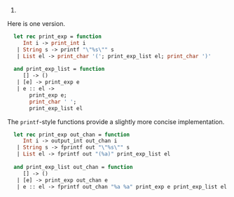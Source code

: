 1.
  Here is one version.
```ocaml
  let rec print_exp = function
     Int i -> print_int i
   | String s -> printf "\"%s\"" s
   | List el -> print_char '('; print_exp_list el; print_char ')'
  
  and print_exp_list = function
     [] -> ()
   | [e] -> print_exp e
   | e :: el ->
       print_exp e;
       print_char ' ';
       print_exp_list el
```
  The `printf`-style functions provide a slightly more concise implementation.
  
```ocaml
  let rec print_exp out_chan = function
     Int i -> output_int out_chan i
   | String s -> fprintf out "\"%s\"" s
   | List el -> fprintf out "(%a)" print_exp_list el
  
  and print_exp_list out_chan = function
     [] -> ()
   | [e] -> print_exp out_chan e
   | e :: el -> fprintf out_chan "%a %a" print_exp e print_exp_list el
```


